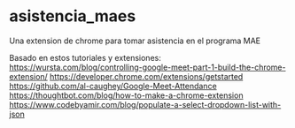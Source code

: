 # asistencia_maes
Una extension de chrome para tomar asistencia en el programa MAE

Basado en estos tutoriales y extensiones:
https://wursta.com/blog/controlling-google-meet-part-1-build-the-chrome-extension/
https://developer.chrome.com/extensions/getstarted
https://github.com/al-caughey/Google-Meet-Attendance
https://thoughtbot.com/blog/how-to-make-a-chrome-extension
https://www.codebyamir.com/blog/populate-a-select-dropdown-list-with-json